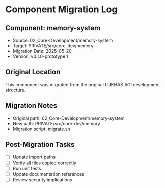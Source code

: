 # Component Migration Log

## Component: memory-system
- Source: 02_Core-Development/memory-system
- Target: PRIVATE/src/core-dev/memory
- Migration Date: 2025-05-20
- Version: v0.1.0-prototype.1

## Original Location
This component was migrated from the original LUKHAS AGI development structure.

## Migration Notes
- Original path: 02_Core-Development/memory-system
- New path: PRIVATE/src/core-dev/memory
- Migration script: migrate.sh

## Post-Migration Tasks
- [ ] Update import paths
- [ ] Verify all files copied correctly
- [ ] Run unit tests
- [ ] Update documentation references
- [ ] Review security implications
